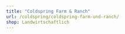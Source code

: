 ```yaml
---
title: "Coldspring Farm & Ranch"
url: /coldspring/coldspring-farm-und-ranch/
shop: Landwirtschaftlich
---
```

